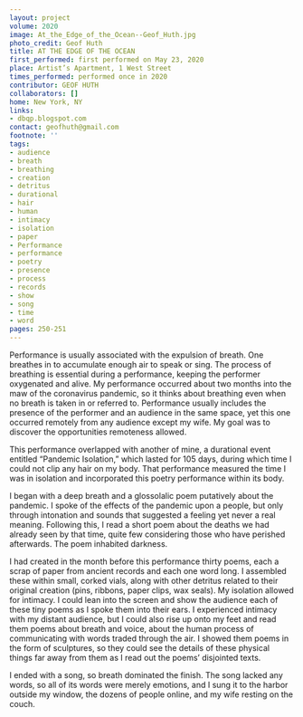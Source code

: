```yaml
---
layout: project
volume: 2020
image: At_the_Edge_of_the_Ocean--Geof_Huth.jpg
photo_credit: Geof Huth
title: AT THE EDGE OF THE OCEAN
first_performed: first performed on May 23, 2020
place: Artist’s Apartment, 1 West Street
times_performed: performed once in 2020
contributor: GEOF HUTH
collaborators: []
home: New York, NY
links:
- dbqp.blogspot.com
contact: geofhuth@gmail.com
footnote: ''
tags:
- audience
- breath
- breathing
- creation
- detritus
- durational
- hair
- human
- intimacy
- isolation
- paper
- Performance
- performance
- poetry
- presence
- process
- records
- show
- song
- time
- word
pages: 250-251
---
```


Performance is usually associated with the expulsion of breath. One breathes in to accumulate enough air to speak or sing. The process of breathing is essential during a performance, keeping the performer oxygenated and alive. My performance occurred about two months into the maw of the coronavirus pandemic, so it thinks about breathing even when no breath is taken in or referred to. Performance usually includes the presence of the performer and an audience in the same space, yet this one occurred remotely from any audience except my wife. My goal was to discover the opportunities remoteness allowed. 

This performance overlapped with another of mine, a durational event entitled “Pandemic Isolation,” which lasted for 105 days, during which time I could not clip any hair on my body. That performance measured the time I was in isolation and incorporated this poetry performance within its body.

I began with a deep breath and a glossolalic poem putatively about the pandemic. I spoke of the effects of the pandemic upon a people, but only through intonation and sounds that suggested a feeling yet never a real meaning. Following this, I read a short poem about the deaths we had already seen by that time, quite few considering those who have perished afterwards. The poem inhabited darkness.

I had created in the month before this performance thirty poems, each a scrap of paper from ancient records and each one word long. I assembled these within small, corked vials, along with other detritus related to their original creation (pins, ribbons, paper clips, wax seals). My isolation allowed for intimacy. I could lean into the screen and show the audience each of these tiny poems as I spoke them into their ears. 
I experienced intimacy with my distant audience, but I could also rise up onto my feet and read them poems about breath and voice, about the human process of communicating with words traded through the air. I showed them poems in the form of sculptures, so they could see the details of these physical things far away from them as I read out the poems’ disjointed texts.

I ended with a song, so breath dominated the finish. The song lacked any words, so all of its words were merely emotions, and I sung it to the harbor outside my window, the dozens of people online, and my wife resting on the couch.
